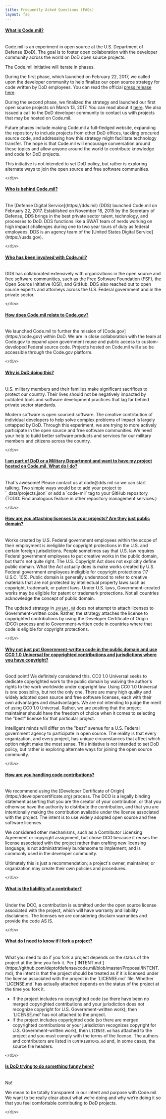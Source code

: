 ```yaml
---
title: Frequently Asked Questions (FAQs)
layout: faq
---
```


<div class="panel css3-shadow">      
  <div class="panel-heading" role="tab" id="FAQ1">
    <a class="collapse_switch" role="button" data-toggle="collapse" href="#FAQ1a" aria-expanded="true" aria-controls="collapseOne">
      <div>
        <h4 class="panel-title pull-left">          
          What is Code.mil? 
        </h4>
        <span class="glyphicon glyphicon-triangle-bottom pull-right"> </span>
        <br class="clearfix">
      </div>
    </a>
  </div>      
  <div id="FAQ1a" class="panel-collapse collapse" role="tabpanel" aria-labelledby="headingOne">
    <div class="panel-body">

<section markdown="1">
Code.mil is an experiment in open source at the U.S. Department of Defense (DoD). The goal is to foster open collaboration with the developer community across the world on DoD open source projects.  

The Code.mil initiative will iterate in phases. 

During the first phase, which launched on February 22, 2017, we called upon the developer community to help finalize our open source strategy for code written by DoD employees. You can read the official [press release here](https://www.defense.gov/News/News-Releases/News-Release-View/Article/1092364/dod-announces-the-launch-of-codemil-an-experiment-in-open-source). 

During the second phase, we finalized the strategy and launched our first open source projects on March 13, 2017. You can read about it [here](https://medium.com/@DefenseDigitalService/code-mil-an-open-source-initiative-at-the-pentagon-5ae4986b79bc#.tphs4mxqp). We also issued a call to the DoD developer community to contact us with projects that may be hosted on Code.mil.

Future phases include making Code.mil a full-fledged website, expanding the repository to include projects from other DoD offices, tackling procured source code, and addressing how this strategy might facilitate technology transfer. The hope is that Code.mil will encourage conversation around these topics and allow anyone around the world to contribute knowledge and code for DoD projects.

This initiative is not intended to set DoD policy, but rather is exploring alternate ways to join the open source and free software communities.
</section> 

    </div>
  </div>
</div>
<div class="panel css3-shadow">
  <div class="panel-heading" role="tab" id="FAQ2">
    <a class="collapse_switch" role="button" data-toggle="collapse" href="#FAQ2a" aria-expanded="true" aria-controls="collapseOne">
      <div>
        <h4 class="panel-title pull-left">
          Who is behind Code.mil?
        </h4>
        <span class="glyphicon glyphicon-triangle-bottom pull-right"> </span>
        <br class="clearfix">
      </div>
    </a>
  </div>
  <div id="FAQ2a" class="panel-collapse collapse" role="tabpanel" aria-labelledby="headingOne">
    <div class="panel-body">

<section markdown="1">
The [Defense Digital Service](https://dds.mil) (DDS) launched Code.mil on February 22, 2017. Established on November 18, 2015 by the Secretary of Defense, DDS brings in the best private sector talent, technology, and processes to DoD. DDS functions like a SWAT team of nerds working on high impact challenges during one to two year tours of duty as federal employees. DDS is an agency team of the [United States Digital Service](https://usds.gov).
</section>

    </div>
  </div>
</div>

<div class="panel css3-shadow">
  <div class="panel-heading" role="tab" id="FAQ3">
    <a class="collapse_switch" role="button" data-toggle="collapse" href="#FAQ3a" aria-expanded="true" aria-controls="collapseOne">
      <div>
        <h4 class="panel-title pull-left">
          Who has been involved with Code.mil?
        </h4>
        <span class="glyphicon glyphicon-triangle-bottom pull-right"> </span>
        <br class="clearfix">
      </div>
    </a>
  </div>
  <div id="FAQ3a" class="panel-collapse collapse" role="tabpanel" aria-labelledby="headingOne">
    <div class="panel-body">

<section markdown="1">
DDS has collaborated extensively with organizations in the open source and free software communities, such as the Free Software Foundation (FSF), the Open Source Initiative (OSI), and GitHub. DDS also reached out to open source experts and attorneys across the U.S. Federal government and in the private sector. 
</section>

    </div>
  </div>
</div>

<div class="panel css3-shadow">
  <div class="panel-heading" role="tab" id="FAQ4">
    <a class="collapse_switch" role="button" data-toggle="collapse" href="#FAQ4a" aria-expanded="true" aria-controls="collapseOne">
      <div>
        <h4 class="panel-title pull-left">  
          How does Code.mil relate to Code.gov?
        </h4>
        <span class="glyphicon glyphicon-triangle-bottom pull-right"> </span>
        <br class="clearfix">
      </div>
    </a>
  </div>
  <div id="FAQ4a" class="panel-collapse collapse" role="tabpanel" aria-labelledby="headingOne">
    <div class="panel-body">

<section markdown="1">
We launched Code.mil to further the mission of [Code.gov](https://code.gov) within DoD. We are in close collaboration with the team at Code.gov to expand upon government reuse and public access to custom-developed Federal source code. Projects hosted on Code.mil will also be accessible through the Code.gov platform.
</section>

    </div>
  </div>
</div>

<div class="panel css3-shadow">
  <div class="panel-heading" role="tab" id="FAQ5">
    <a class="collapse_switch" role="button" data-toggle="collapse" href="#FAQ5a" aria-expanded="true" aria-controls="collapseOne">
      <div>
        <h4 class="panel-title pull-left">
          Why is DoD doing this?
        </h4>
        <span class="glyphicon glyphicon-triangle-bottom pull-right"> </span>
        <br class="clearfix">
      </div>
    </a>
  </div>
  <div id="FAQ5a" class="panel-collapse collapse" role="tabpanel" aria-labelledby="headingOne">
    <div class="panel-body">

<section markdown="1">
U.S. military members and their families make significant sacrifices to protect our country. Their lives should not be negatively impacted by outdated tools and software development practices that lag far behind private sector standards.

Modern software is open sourced software. The creative contribution of individual developers to help solve complex problems of impact is largely untapped by DoD. Through this experiment, we are trying to more actively participate in the open source and free software communities. We need your help to build better software products and services for our military members and citizens across the country.
</section>

    </div>
  </div>
</div>

<div class="panel css3-shadow">
  <div class="panel-heading" role="tab" id="FAQ6">
    <a class="collapse_switch" role="button" data-toggle="collapse" href="#FAQ6a" aria-expanded="true" aria-controls="collapseOne">
      <div>
        <h4 class="panel-title pull-left">
          I am part of DoD or a Military Department and want to have my project hosted on Code.mil. What do I do?
        </h4>
        <span class="glyphicon glyphicon-triangle-bottom pull-right"> </span>
        <br class="clearfix">
      </div>
    </a>
  </div>
  <div id="FAQ6a" class="panel-collapse collapse" role="tabpanel" aria-labelledby="headingOne">
    <div class="panel-body">

<section markdown="1">
That's awesome! Please contact us at code@dds.mil so we can start talking. Two simple ways would be to add your project to `_data/projects.json` or add a `code-mil` tag to your GitHub repository (TODO: Find analogous feature in other repository management services.)
</section>

    </div>
  </div>
</div>

<div class="panel css3-shadow">
  <div class="panel-heading" role="tab" id="FAQ7">
    <a class="collapse_switch" role="button" data-toggle="collapse" href="#FAQ7a" aria-expanded="true" aria-controls="collapseOne">
      <div>
        <h4 class="panel-title pull-left">
          How are you attaching licenses to your projects? Are they just public domain?
        </h4>
        <span class="glyphicon glyphicon-triangle-bottom pull-right"> </span>
        <br class="clearfix">
      </div>
    </a>
  </div>
  <div id="FAQ7a" class="panel-collapse collapse" role="tabpanel" aria-labelledby="headingOne">
    <div class="panel-body">

<section markdown="1">
Works created by U.S. Federal government employees within the scope of their employment is ineligible for copyright protections in the U.S. and certain foreign jurisdictions. People sometimes say that U.S. law requires Federal government employees to put creative works in the public domain, but that's not quite right. The U.S. Copyright Act does not explicitly define public domain. What the Act actually does is make works created by U.S. Federal government employees ineligible for copyright protections (17 U.S.C. 105). Public domain is generally understood to refer to creative materials that are not protected by intellectual property laws such as copyright, trademark, or patent laws. Under U.S. laws, Government-created works may be eligible for patent or trademark protections. Not all countries acknowledge the concept of public domain.

The updated strategy in [`INTENT.md`](https://github.com/deptofdefense/code.mil/blob/master/Proposal/INTENT.md) does not attempt to attach licenses to Government-written code. Rather, the strategy attaches the license to copyrighted contributions by using the Developer Certificate of Origin (DCO) process and to Government-written code in countries where that code is eligible for copyright protections.
</section>

    </div>
  </div>
</div>

<div class="panel css3-shadow">
  <div class="panel-heading" role="tab" id="FAQ8">
    <a class="collapse_switch" role="button" data-toggle="collapse" href="#FAQ8a" aria-expanded="true" aria-controls="collapseOne">
      <div>
        <h4 class="panel-title pull-left">
          Why not just put Government-written code in the public domain and use CC0 1.0 Universal for copyrighted contributions and jurisdictions where you have copyright?
        </h4>
        <span class="glyphicon glyphicon-triangle-bottom pull-right"> </span>
        <br class="clearfix">
      </div>
    </a>
  </div>
  <div id="FAQ8a" class="panel-collapse collapse" role="tabpanel" aria-labelledby="headingOne">
    <div class="panel-body">

<section markdown="1">
Good point! We definitely considered this. CC0 1.0 Universal seeks to dedicate copyrighted work to the public domain by waiving the author's rights to the work worldwide under copyright law. Using CC0 1.0 Universal is one possibility, but not the only one. There are many high quality and widely adopted open source and free software licenses, each with their own advantages and disadvantages. We are not intending to judge the merit of using CC0 1.0 Universal. Rather, we are positing that the project maintainer should have the freedom of choice when it comes to selecting the "best" license for that particular project. 

Intelligent minds will differ on the "best" avenue for a U.S. Federal government agency to participate in open source. The reality is that every organization, and every project, has unique circumstances that affect which option might make the most sense. This initiative is not intended to set DoD policy, but rather is exploring alternate ways for joining the open source community.
</section>

    </div>
  </div>
</div>

<div class="panel css3-shadow">
  <div class="panel-heading" role="tab" id="FAQ9">
    <a class="collapse_switch" role="button" data-toggle="collapse" href="#FAQ9a" aria-expanded="true" aria-controls="collapseOne">
      <div>
        <h4 class="panel-title pull-left">
          How are you handling code contributions?
        </h4>
        <span class="glyphicon glyphicon-triangle-bottom pull-right"> </span> 
        <br class="clearfix">
      </div>
    </a>
  </div>
  <div id="FAQ9a" class="panel-collapse collapse" role="tabpanel" aria-labelledby="headingOne">
    <div class="panel-body">

<section markdown="1">
We recommend using the [Developer Certificate of Origin](https://developercertificate.org) process. The DCO is a legally binding statement asserting that you are the creator of your contribution, or that you otherwise have the authority to distribute the contribution, and that you are intentionally making the contribution available under the license associated with the project. The intent is to use widely adopted open source and free software licenses.

We considered other mechanisms, such as a Contributor Licensing Agreement or copyright assignment, but chose DCO because it reuses the license associated with the project rather than crafting new licensing language; is not administratively burdensome to implement; and is commonly used in the developer community.

Ultimately this is just a recommendation; a project's owner, maintainer, or organization may create their own policies and procedures.
</section>

    </div>
  </div>
</div>

<div class="panel css3-shadow">
  <div class="panel-heading" role="tab" id="FAQ10">
    <a class="collapse_switch" role="button" data-toggle="collapse" href="#FAQ10a" aria-expanded="true" aria-controls="collapseOne">
      <div>
        <h4 class="panel-title pull-left">
          What is the liability of a contributor?
        </h4>
        <span class="glyphicon glyphicon-triangle-bottom pull-right"> </span>
        <br class="clearfix">
      </div> 
    </a>
  </div>
  <div id="FAQ10a" class="panel-collapse collapse" role="tabpanel" aria-labelledby="headingOne">
    <div class="panel-body">

<section markdown="1">
Under the DCO, a contribution is submitted under the open source license associated with the project, which will have warranty and liability disclaimers. The licenses we are considering disclaim warranties and provide the code AS IS.
</section>

    </div>
  </div>
</div>

<div class="panel css3-shadow">
  <div class="panel-heading" role="tab" id="FAQ11">
    <a class="collapse_switch" role="button" data-toggle="collapse" href="#FAQ11a" aria-expanded="true" aria-controls="collapseOne">
      <div>
        <h4 class="panel-title pull-left">
          What do I need to know if I fork a project?
        </h4>
        <span class="glyphicon glyphicon-triangle-bottom pull-right"> </span>
        <br class="clearfix">
      </div>
    </a>
  </div>
  <div id="FAQ11a" class="panel-collapse collapse" role="tabpanel" aria-labelledby="headingOne">
    <div class="panel-body">

<section markdown="1">
What you need to do if you fork a project depends on the status of the project at the time you fork it. Per [`INTENT.md`](https://github.com/deptofdefense/code.mil/blob/master/Proposal/INTENT.md), the intent is that the project should be treated as if it is licensed under the license associated with the project in the `LICENSE.md` file. Whether `LICENSE.md` has actually attached depends on the status of the project at the time you fork it.

* If the project includes no copyrighted code (so there have been no merged copyrighted contributions and your jurisdiction does not recognize copyright for U.S. Government-written work), then 'LICENSE.md' has not attached to the project.
* If the project includes copyrighted code (so there are merged copyrighted contributions or your jurisdiction recognizes copyright for U.S. Government-written work), then `LICENSE.md` has attached to the project and you must comply with the terms of the license. The authors and contributors are listed in `CONTRIBUTORS.md` and, in some cases, the source file headers.
</section>

    </div>
  </div>
</div>

<div class="panel css3-shadow">
  <div class="panel-heading" role="tab" id="FAQ12">
    <a class="collapse_switch" role="button" data-toggle="collapse" href="#FAQ12a" aria-expanded="true" aria-controls="collapseOne">
      <div>
        <h4 class="panel-title pull-left">
          Is DoD trying to do something funny here?
        </h4>
        <span class="glyphicon glyphicon-triangle-bottom pull-right"> </span>
        <br class="clearfix">
      </div>
    </a>
  </div>
  <div id="FAQ12a" class="panel-collapse collapse" role="tabpanel" aria-labelledby="headingOne">
    <div class="panel-body">

<section markdown="1">
No!

We mean to be totally transparent in our intent and purpose with Code.mil. We want to be really clear about what we’re doing and why we’re doing it so that you feel comfortable contributing to DoD projects.
</section>

    </div>
  </div>
</div>
  